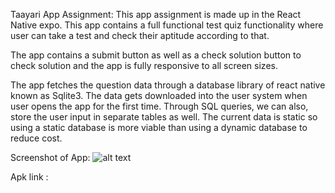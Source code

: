 Taayari App Assignment:
This app assignment is made up in the React Native expo. This app contains a full functional test quiz functionality where user can take a test and check their aptitude according to that.

The app contains a submit button as well as a check solution button to check solution and the app is fully responsive to all screen sizes.

The app fetches the question data through a database library of react native known as Sqlite3. The data gets downloaded into the user system when user opens the app for the first time. Through SQL queries, we can also, store the user input in separate tables as well. The current data is static so using a static database is more viable than using a dynamic database to reduce cost.

Screenshot of App:
![alt text]([http://url/to/img.png](https://drive.google.com/file/d/1WApSmRtMuBtozzaOKqwp1sg5NSl3OZ7O/view?usp=sharing))


Apk link : 
